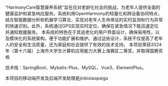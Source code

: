 “HarmonyCare智慧康养系统”旨在应对老龄化社会的挑战，为老年人提供全面的健康监护和紧急响应服务。系统利用OpenHarmony的轻量化和跨设备协同特点，结合智能数据分析和机器学习算法，实现对老年人生命体征的实时监测和行为异常的快速识别。此外，系统通过GPS实现实时定位，确保在紧急情况下能迅速定位并通知救援服务。
本系统的特色在于其适老化的用户界面设计，确保易用性，以及模块化的系统架构，便于功能扩展和维护。通过这些设计，系统不仅提高了老年人的安全和生活质量，还为家庭和社会提供了有效的技术支持。
本项目荣获2024年（第十六届）上海市大学生计算机应用能力大赛上海赛区二等奖，并取得国赛资格

技术栈：SpringBoot、Mybatis-Plus、MySQL、Vue3、ElementPlus。

本项目的移动端开发及后端开发助理是jinbixiaopaigu
